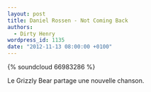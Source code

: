 ```yaml
---
layout: post
title: Daniel Rossen - Not Coming Back
authors:
  - Dirty Henry
wordpress_id: 1135
date: "2012-11-13 08:00:00 +0100"
---
```


{% soundcloud 66983286 %}

Le Grizzly Bear partage une nouvelle chanson.
